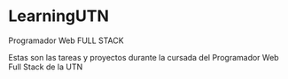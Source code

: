 # LearningUTN
Programador Web FULL STACK

Estas son las tareas y proyectos durante la cursada del Programador Web Full Stack de la UTN
